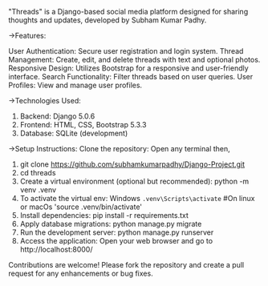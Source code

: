 "Threads" is a Django-based social media platform designed for sharing thoughts and updates, developed by Subham Kumar Padhy.

->Features:

User Authentication: Secure user registration and login system.
Thread Management: Create, edit, and delete threads with text and optional photos.
Responsive Design: Utilizes Bootstrap for a responsive and user-friendly interface.
Search Functionality: Filter threads based on user queries.
User Profiles: View and manage user profiles.

->Technologies Used:
1. Backend: Django 5.0.6
2. Frontend: HTML, CSS, Bootstrap 5.3.3
3. Database: SQLite (development)

->Setup Instructions:
Clone the repository: Open any terminal then,
1. git clone https://github.com/subhamkumarpadhy/Django-Project.git
2. cd threads
3. Create a virtual environment (optional but recommended): python -m venv .venv
4. To activate the virtual env: Windows `.venv\Scripts\activate` #On linux or macOs 'source .venv/bin/activate'
5. Install dependencies: pip install -r requirements.txt
6. Apply database migrations: python manage.py migrate
7. Run the development server: python manage.py runserver
8. Access the application: Open your web browser and go to http://localhost:8000/

Contributions are welcome! Please fork the repository and create a pull request for any enhancements or bug fixes.
